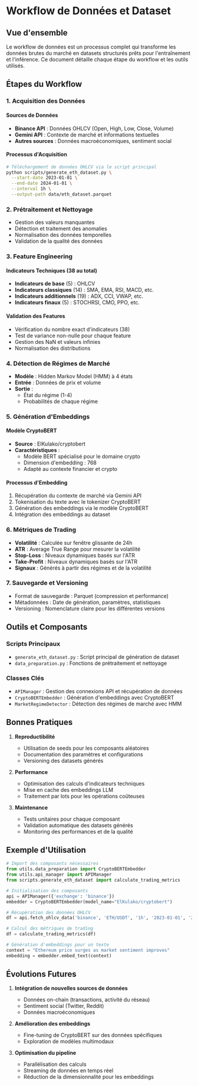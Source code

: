 # Workflow de Données et Dataset

## Vue d'ensemble

Le workflow de données est un processus complet qui transforme les données brutes du marché en datasets structurés prêts pour l'entraînement et l'inférence. Ce document détaille chaque étape du workflow et les outils utilisés.

## Étapes du Workflow

### 1. Acquisition des Données

#### Sources de Données
- **Binance API** : Données OHLCV (Open, High, Low, Close, Volume)
- **Gemini API** : Contexte de marché et informations textuelles
- **Autres sources** : Données macroéconomiques, sentiment social

#### Processus d'Acquisition
```bash
# Téléchargement de données OHLCV via le script principal
python scripts/generate_eth_dataset.py \
  --start-date 2023-01-01 \
  --end-date 2024-01-01 \
  --interval 1h \
  --output-path data/eth_dataset.parquet
```

### 2. Prétraitement et Nettoyage

- Gestion des valeurs manquantes
- Détection et traitement des anomalies
- Normalisation des données temporelles
- Validation de la qualité des données

### 3. Feature Engineering

#### Indicateurs Techniques (38 au total)
- **Indicateurs de base** (5) : OHLCV
- **Indicateurs classiques** (14) : SMA, EMA, RSI, MACD, etc.
- **Indicateurs additionnels** (19) : ADX, CCI, VWAP, etc.
- **Indicateurs finaux** (5) : STOCHRSI, CMO, PPO, etc.

#### Validation des Features
- Vérification du nombre exact d'indicateurs (38)
- Test de variance non-nulle pour chaque feature
- Gestion des NaN et valeurs infinies
- Normalisation des distributions

### 4. Détection de Régimes de Marché

- **Modèle** : Hidden Markov Model (HMM) à 4 états
- **Entrée** : Données de prix et volume
- **Sortie** : 
  - État du régime (1-4)
  - Probabilités de chaque régime

### 5. Génération d'Embeddings

#### Modèle CryptoBERT
- **Source** : ElKulako/cryptobert
- **Caractéristiques** : 
  - Modèle BERT spécialisé pour le domaine crypto
  - Dimension d'embedding : 768
  - Adapté au contexte financier et crypto

#### Processus d'Embedding
1. Récupération du contexte de marché via Gemini API
2. Tokenisation du texte avec le tokenizer CryptoBERT
3. Génération des embeddings via le modèle CryptoBERT
4. Intégration des embeddings au dataset

### 6. Métriques de Trading

- **Volatilité** : Calculée sur fenêtre glissante de 24h
- **ATR** : Average True Range pour mesurer la volatilité
- **Stop-Loss** : Niveaux dynamiques basés sur l'ATR
- **Take-Profit** : Niveaux dynamiques basés sur l'ATR
- **Signaux** : Générés à partir des régimes et de la volatilité

### 7. Sauvegarde et Versioning

- Format de sauvegarde : Parquet (compression et performance)
- Métadonnées : Date de génération, paramètres, statistiques
- Versioning : Nomenclature claire pour les différentes versions

## Outils et Composants

### Scripts Principaux
- `generate_eth_dataset.py` : Script principal de génération de dataset
- `data_preparation.py` : Fonctions de prétraitement et nettoyage

### Classes Clés
- `APIManager` : Gestion des connexions API et récupération de données
- `CryptoBERTEmbedder` : Génération d'embeddings avec CryptoBERT
- `MarketRegimeDetector` : Détection des régimes de marché avec HMM

## Bonnes Pratiques

1. **Reproductibilité**
   - Utilisation de seeds pour les composants aléatoires
   - Documentation des paramètres et configurations
   - Versioning des datasets générés

2. **Performance**
   - Optimisation des calculs d'indicateurs techniques
   - Mise en cache des embeddings LLM
   - Traitement par lots pour les opérations coûteuses

3. **Maintenance**
   - Tests unitaires pour chaque composant
   - Validation automatique des datasets générés
   - Monitoring des performances et de la qualité

## Exemple d'Utilisation

```python
# Import des composants nécessaires
from utils.data_preparation import CryptoBERTEmbedder
from utils.api_manager import APIManager
from scripts.generate_eth_dataset import calculate_trading_metrics

# Initialisation des composants
api = APIManager({'exchange': 'binance'})
embedder = CryptoBERTEmbedder(model_name="ElKulako/cryptobert")

# Récupération des données OHLCV
df = api.fetch_ohlcv_data('binance', 'ETH/USDT', '1h', '2023-01-01', '2023-01-31')

# Calcul des métriques de trading
df = calculate_trading_metrics(df)

# Génération d'embeddings pour un texte
context = "Ethereum price surges as market sentiment improves"
embedding = embedder.embed_text(context)
```

## Évolutions Futures

1. **Intégration de nouvelles sources de données**
   - Données on-chain (transactions, activité du réseau)
   - Sentiment social (Twitter, Reddit)
   - Données macroéconomiques

2. **Amélioration des embeddings**
   - Fine-tuning de CryptoBERT sur des données spécifiques
   - Exploration de modèles multimodaux

3. **Optimisation du pipeline**
   - Parallélisation des calculs
   - Streaming de données en temps réel
   - Réduction de la dimensionnalité pour les embeddings
